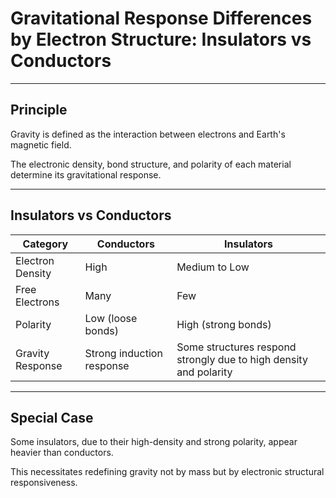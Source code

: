 # Gravitational Response Differences by Electron Structure: Insulators vs Conductors

---

## Principle

Gravity is defined as the interaction between electrons and Earth's magnetic field.

The electronic density, bond structure, and polarity of each material determine its gravitational response.

---

## Insulators vs Conductors

| Category       | Conductors               | Insulators               |
|----------------|---------------------------|---------------------------|
| Electron Density | High                     | Medium to Low             |
| Free Electrons  | Many                     | Few                       |
| Polarity        | Low (loose bonds)        | High (strong bonds)       |
| Gravity Response| Strong induction response | Some structures respond strongly due to high density and polarity |

---

## Special Case

Some insulators, due to their high-density and strong polarity, appear heavier than conductors.

This necessitates redefining gravity not by mass but by electronic structural responsiveness.
